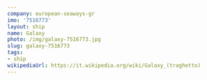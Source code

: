 ```yaml
---
company: european-seaways-gr
imo: '7516773'
layout: ship
name: Galaxy
photo: /img/galaxy-7516773.jpg
slug: galaxy-7516773
tags:
- ship
wikipediaUrl: https://it.wikipedia.org/wiki/Galaxy_(traghetto)
---
```

